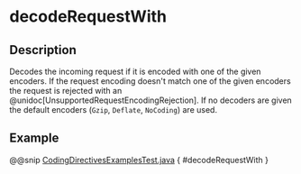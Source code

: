 # decodeRequestWith

## Description

Decodes the incoming request if it is encoded with one of the given encoders. If the request encoding doesn't match one of the given encoders the request is rejected with an @unidoc[UnsupportedRequestEncodingRejection]. If no decoders are given the default encoders (`Gzip`, `Deflate`, `NoCoding`) are used.

## Example

@@snip [CodingDirectivesExamplesTest.java]($test$/java/docs/http/javadsl/server/directives/CodingDirectivesExamplesTest.java) { #decodeRequestWith }